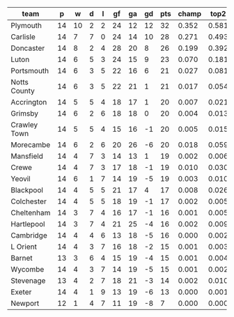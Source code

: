 |     team     | p  | w  | d | l | gf | ga | gd | pts | champ | top2  | top3  | top4  |  5-7  | bot4  | bot3  | bot2  |
|--------------|----|----|---|---|----|----|----|-----|-------|-------|-------|-------|-------|-------|-------|-------|
| Plymouth     | 14 | 10 | 2 | 2 | 24 | 12 | 12 |  32 | 0.352 | 0.581 | 0.728 | 0.824 | 0.119 | 0.000 | 0.000 | 0.000|
| Carlisle     | 14 |  7 | 7 | 0 | 24 | 14 | 10 |  28 | 0.271 | 0.493 | 0.650 | 0.757 | 0.153 | 0.000 | 0.000 | 0.000|
| Doncaster    | 14 |  8 | 2 | 4 | 28 | 20 |  8 |  26 | 0.199 | 0.392 | 0.557 | 0.676 | 0.196 | 0.001 | 0.000 | 0.000|
| Luton        | 14 |  6 | 5 | 3 | 24 | 15 |  9 |  23 | 0.070 | 0.181 | 0.309 | 0.430 | 0.261 | 0.006 | 0.004 | 0.002|
| Portsmouth   | 14 |  6 | 3 | 5 | 22 | 16 |  6 |  21 | 0.027 | 0.081 | 0.162 | 0.255 | 0.262 | 0.018 | 0.012 | 0.006|
| Notts County | 14 |  6 | 3 | 5 | 22 | 21 |  1 |  21 | 0.017 | 0.054 | 0.103 | 0.165 | 0.219 | 0.038 | 0.025 | 0.011|
| Accrington   | 14 |  5 | 5 | 4 | 18 | 17 |  1 |  20 | 0.007 | 0.021 | 0.048 | 0.083 | 0.162 | 0.091 | 0.060 | 0.033|
| Grimsby      | 14 |  6 | 2 | 6 | 18 | 18 |  0 |  20 | 0.004 | 0.013 | 0.028 | 0.056 | 0.124 | 0.127 | 0.087 | 0.051|
| Crawley Town | 14 |  5 | 5 | 4 | 15 | 16 | -1 |  20 | 0.005 | 0.015 | 0.035 | 0.063 | 0.141 | 0.108 | 0.073 | 0.039|
| Morecambe    | 14 |  6 | 2 | 6 | 20 | 26 | -6 |  20 | 0.018 | 0.059 | 0.117 | 0.191 | 0.232 | 0.034 | 0.019 | 0.009|
| Mansfield    | 14 |  4 | 7 | 3 | 14 | 13 |  1 |  19 | 0.002 | 0.006 | 0.015 | 0.030 | 0.077 | 0.206 | 0.146 | 0.093|
| Crewe        | 14 |  4 | 7 | 3 | 17 | 18 | -1 |  19 | 0.010 | 0.030 | 0.064 | 0.109 | 0.188 | 0.069 | 0.044 | 0.023|
| Yeovil       | 14 |  6 | 1 | 7 | 14 | 19 | -5 |  19 | 0.003 | 0.010 | 0.024 | 0.047 | 0.115 | 0.140 | 0.095 | 0.055|
| Blackpool    | 14 |  4 | 5 | 5 | 21 | 17 |  4 |  17 | 0.008 | 0.026 | 0.056 | 0.102 | 0.166 | 0.076 | 0.049 | 0.027|
| Colchester   | 14 |  4 | 5 | 5 | 18 | 19 | -1 |  17 | 0.002 | 0.005 | 0.013 | 0.024 | 0.071 | 0.227 | 0.165 | 0.102|
| Cheltenham   | 14 |  3 | 7 | 4 | 16 | 17 | -1 |  16 | 0.001 | 0.005 | 0.010 | 0.023 | 0.064 | 0.240 | 0.174 | 0.109|
| Hartlepool   | 14 |  3 | 7 | 4 | 21 | 25 | -4 |  16 | 0.002 | 0.009 | 0.024 | 0.046 | 0.114 | 0.158 | 0.111 | 0.062|
| Cambridge    | 14 |  4 | 4 | 6 | 13 | 18 | -5 |  16 | 0.000 | 0.002 | 0.006 | 0.013 | 0.047 | 0.316 | 0.239 | 0.158|
| L Orient     | 14 |  4 | 3 | 7 | 16 | 18 | -2 |  15 | 0.001 | 0.003 | 0.008 | 0.018 | 0.055 | 0.273 | 0.202 | 0.130|
| Barnet       | 13 |  3 | 6 | 4 | 15 | 19 | -4 |  15 | 0.001 | 0.004 | 0.011 | 0.023 | 0.060 | 0.255 | 0.185 | 0.121|
| Wycombe      | 14 |  4 | 3 | 7 | 14 | 19 | -5 |  15 | 0.001 | 0.002 | 0.007 | 0.014 | 0.043 | 0.340 | 0.258 | 0.175|
| Stevenage    | 13 |  4 | 2 | 7 | 18 | 21 | -3 |  14 | 0.002 | 0.010 | 0.024 | 0.045 | 0.103 | 0.173 | 0.121 | 0.072|
| Exeter       | 14 |  4 | 1 | 9 | 13 | 19 | -6 |  13 | 0.000 | 0.001 | 0.003 | 0.006 | 0.023 | 0.459 | 0.367 | 0.264|
| Newport      | 12 |  1 | 4 | 7 | 11 | 19 | -8 |   7 | 0.000 | 0.000 | 0.001 | 0.001 | 0.008 | 0.645 | 0.563 | 0.459|
